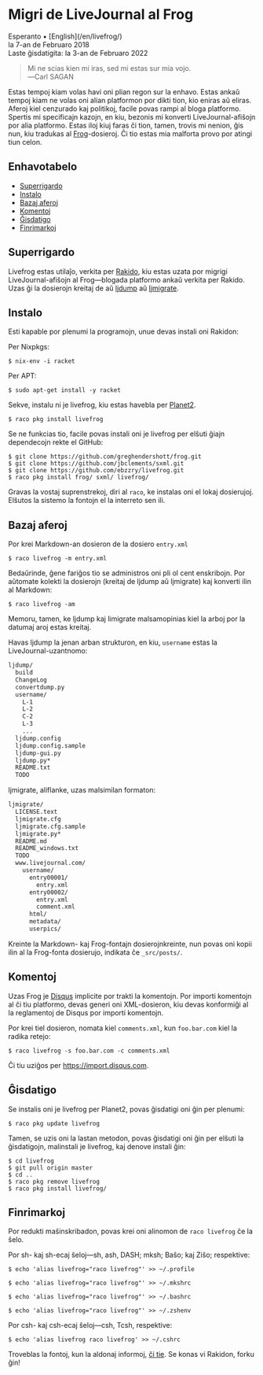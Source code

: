 Migri de LiveJournal al Frog
============================

<div class="center">Esperanto ▪ [English](/en/livefrog/)</div>
<div class="center">la 7-an de Februaro 2018</div>
<div class="center">Laste ĝisdatigita: la 3-an de Februaro 2022</div>

>Mi ne scias kien mi iras, sed mi estas sur mia vojo.<br>
>―Carl SAGAN

Estas tempoj kiam volas havi oni plian regon sur la enhavo. Estas ankaŭ tempoj kiam ne volas oni
alian platformon por dikti tion, kio eniras aŭ eliras. Aferoj kiel cenzurado kaj politikoj, facile
povas rampi al bloga platformo. Spertis mi specificajn kazojn, en kiu, bezonis mi konverti
LiveJournal-afiŝojn por alia platformo. Estas iloj kiuj faras ĉi tion, tamen, trovis mi nenion, ĝis
nun, kiu tradukas al [Frog](https://github.com/greghendershott/frog/)-dosieroj. Ĉi tio estas mia
malforta provo por atingi tiun celon.


<a name="et">Enhavotabelo</a>
-----------------------------

- [Superrigardo](#superrigardo)
- [Instalo](#instalo)
- [Bazaj aferoj](#bazaj)
- [Komentoj](#komentoj)
- [Ĝisdatigo](#gxisdatigo)
- [Finrimarkoj](#finrimarkoj)


<a name="superrigardo">Superrigardo</a>
---------------------------------------

Livefrog estas utilaĵo, verkita per [Rakido](http://racket-lang.org), kiu estas uzata por migrigi
LiveJournal-afiŝojn al Frog—blogada platformo ankaŭ verkita per Rakido. Uzas ĝi la dosierojn
kreitaj de aŭ [ljdump](http://hewgill.com/ljdump/) aŭ
[ljmigrate](https://github.com/ceejbot/ljmigrate).


<a name="instalo">Instalo</a>
-----------------------------

Esti kapable por plenumi la programojn, unue devas instali oni Rakidon:

Per Nixpkgs:

    $ nix-env -i racket

Per APT:

    $ sudo apt-get install -y racket

Sekve, instalu ni je livefrog, kiu estas havebla per [Planet2](https://pkg.racket-lang.org).

    $ raco pkg install livefrog

Se ne funkcias tio, facile povas instali oni je livefrog per elŝuti ĝiajn dependecojn rekte el
GitHub:

    $ git clone https://github.com/greghendershott/frog.git
    $ git clone https://github.com/jbclements/sxml.git
    $ git clone https://github.com/ebzzry/livefrog.git
    $ raco pkg install frog/ sxml/ livefrog/

Gravas la vostaj suprenstrekoj, diri al `raco`, ke instalas oni el lokaj dosierujoj. Elŝutos la
sistemo la fontojn el la interreto sen ili.


<a name="bazaj">Bazaj aferoj</a>
--------------------------------

Por krei Markdown-an dosieron de la dosiero `entry.xml`

    $ raco livefrog -m entry.xml

Bedaŭrinde, ĝene fariĝos tio se administros oni pli ol cent enskribojn. Por aŭtomate kolekti la
dosierojn (kreitaj de ljdump aŭ ljmigrate) kaj konverti ilin al Markdown:

    $ raco livefrog -am

Memoru, tamen, ke ljdump kaj limigrate malsamopinias kiel la arboj por la datumaj aroj
estas kreitaj.

Havas ljdump la jenan arban strukturon, en kiu, `username` estas la LiveJournal-uzantnomo:

```bash
ljdump/
  build
  ChangeLog
  convertdump.py
  username/
    L-1
    L-2
    C-2
    L-3
    ...
  ljdump.config
  ljdump.config.sample
  ljdump-gui.py
  ljdump.py*
  README.txt
  TODO
```

ljmigrate, aliflanke, uzas malsimilan formaton:

```bash
ljmigrate/
  LICENSE.text
  ljmigrate.cfg
  ljmigrate.cfg.sample
  ljmigrate.py*
  README.md
  README_windows.txt
  TODO
  www.livejournal.com/
    username/
      entry00001/
        entry.xml
      entry00002/
        entry.xml
        comment.xml
      html/
      metadata/
      userpics/
```

Kreinte la Markdown- kaj Frog-fontajn dosierojnkreinte, nun povas oni kopii ilin al la Frog-fonta
dosierujo, indikata ĉe `_src/posts/`.


<a name="komentoj"></a>Komentoj
-------------------------------

Uzas Frog je [Disqus](https://disqus.com) implicite por trakti la komentojn. Por importi komentojn al
ĉi tiu platformo, devas generi oni XML-dosieron, kiu devas konformiĝi al la reglamentoj de Disqus
por importi komentojn.

Por krei tiel dosieron, nomata kiel `comments.xml`, kun `foo.bar.com` kiel la radika retejo:

    $ raco livefrog -s foo.bar.com -c comments.xml

Ĉi tiu uziĝos per <https://import.disqus.com>.


<a name="gxisdatigo"></a>Ĝisdatigo
----------------------------------

Se instalis oni je livefrog per Planet2, povas ĝisdatigi oni ĝin per plenumi:

    $ raco pkg update livefrog

Tamen, se uzis oni la lastan metodon, povas ĝisdatigi oni ĝin per elŝuti la ĝisdatigojn, malinstali je
livefrog, kaj denove instali ĝin:

    $ cd livefrog
    $ git pull origin master
    $ cd ..
    $ raco pkg remove livefrog
    $ raco pkg install livefrog/


<a name="finrimarkoj"></a>Finrimarkoj
-------------------------------------

Por redukti maŝinskribadon, povas krei oni alinomon de `raco livefrog` ĉe la ŝelo.

Por sh- kaj sh-ecaj ŝeloj—sh, ash, DASH; mksh; Baŝo; kaj Ziŝo; respektive:

    $ echo 'alias livefrog="raco livefrog"' >> ~/.profile

    $ echo 'alias livefrog="raco livefrog"' >> ~/.mkshrc

    $ echo 'alias livefrog="raco livefrog"' >> ~/.bashrc

    $ echo 'alias livefrog="raco livefrog"' >> ~/.zshenv

Por csh- kaj csh-ecaj ŝeloj—csh, Tcsh, respektive:

    $ echo 'alias livefrog raco livefrog' >> ~/.cshrc

Troveblas la fontoj, kun la aldonaj informoj, [ĉi tie](https://github.com/ebzzry/livefrog). Se konas
vi Rakidon, forku ĝin!
